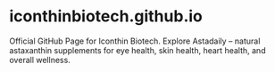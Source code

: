 # iconthinbiotech.github.io
Official GitHub Page for Iconthin Biotech. Explore Astadaily – natural astaxanthin supplements for eye health, skin health, heart health, and overall wellness.
